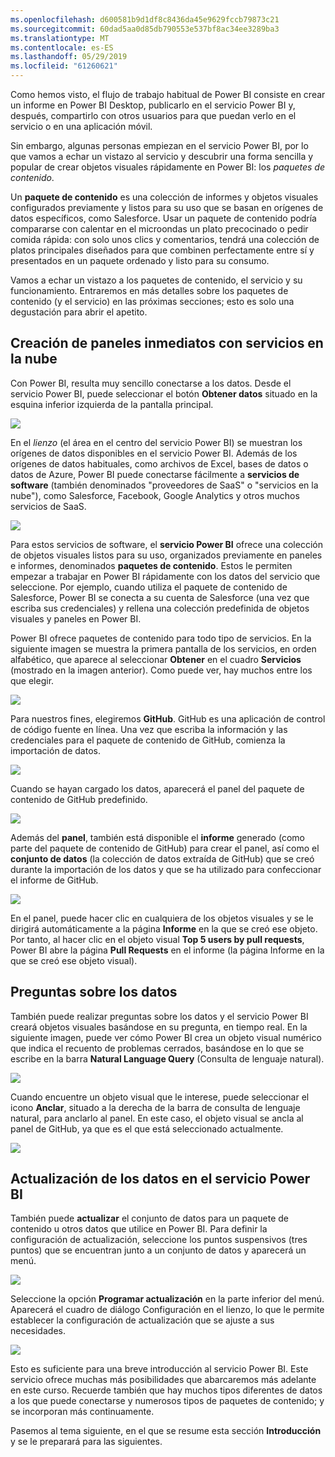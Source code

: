 ```yaml
---
ms.openlocfilehash: d600581b9d1df8c8436da45e9629fccb79873c21
ms.sourcegitcommit: 60dad5aa0d85db790553e537bf8ac34ee3289ba3
ms.translationtype: MT
ms.contentlocale: es-ES
ms.lasthandoff: 05/29/2019
ms.locfileid: "61260621"
---
```

Como hemos visto, el flujo de trabajo habitual de Power BI consiste en crear un informe en Power BI Desktop, publicarlo en el servicio Power BI y, después, compartirlo con otros usuarios para que puedan verlo en el servicio o en una aplicación móvil.

Sin embargo, algunas personas empiezan en el servicio Power BI, por lo que vamos a echar un vistazo al servicio y descubrir una forma sencilla y popular de crear objetos visuales rápidamente en Power BI: los *paquetes de contenido*.

Un **paquete de contenido** es una colección de informes y objetos visuales configurados previamente y listos para su uso que se basan en orígenes de datos específicos, como Salesforce. Usar un paquete de contenido podría compararse con calentar en el microondas un plato precocinado o pedir comida rápida: con solo unos clics y comentarios, tendrá una colección de platos principales diseñados para que combinen perfectamente entre sí y presentados en un paquete ordenado y listo para su consumo.

Vamos a echar un vistazo a los paquetes de contenido, el servicio y su funcionamiento. Entraremos en más detalles sobre los paquetes de contenido (y el servicio) en las próximas secciones; esto es solo una degustación para abrir el apetito.

## <a name="create-out-of-the-box-dashboards-with-cloud-services"></a>Creación de paneles inmediatos con servicios en la nube
Con Power BI, resulta muy sencillo conectarse a los datos. Desde el servicio Power BI, puede seleccionar el botón **Obtener datos** situado en la esquina inferior izquierda de la pantalla principal.

![](media/0-3-dashboards-cloud-services/c0a3_1.png)

En el *lienzo* (el área en el centro del servicio Power BI) se muestran los orígenes de datos disponibles en el servicio Power BI. Además de los orígenes de datos habituales, como archivos de Excel, bases de datos o datos de Azure, Power BI puede conectarse fácilmente a **servicios de software** (también denominados "proveedores de SaaS" o "servicios en la nube"), como Salesforce, Facebook, Google Analytics y otros muchos servicios de SaaS.

![](media/0-3-dashboards-cloud-services/c0a3_2.png)

Para estos servicios de software, el **servicio Power BI** ofrece una colección de objetos visuales listos para su uso, organizados previamente en paneles e informes, denominados **paquetes de contenido**. Estos le permiten empezar a trabajar en Power BI rápidamente con los datos del servicio que seleccione. Por ejemplo, cuando utiliza el paquete de contenido de Salesforce, Power BI se conecta a su cuenta de Salesforce (una vez que escriba sus credenciales) y rellena una colección predefinida de objetos visuales y paneles en Power BI.

Power BI ofrece paquetes de contenido para todo tipo de servicios. En la siguiente imagen se muestra la primera pantalla de los servicios, en orden alfabético, que aparece al seleccionar **Obtener** en el cuadro **Servicios** (mostrado en la imagen anterior). Como puede ver, hay muchos entre los que elegir.

![](media/0-3-dashboards-cloud-services/c0a3_3.png)

Para nuestros fines, elegiremos **GitHub**. GitHub es una aplicación de control de código fuente en línea. Una vez que escriba la información y las credenciales para el paquete de contenido de GitHub, comienza la importación de datos.

![](media/0-3-dashboards-cloud-services/c0a3_4.png)

Cuando se hayan cargado los datos, aparecerá el panel del paquete de contenido de GitHub predefinido.

![](media/0-3-dashboards-cloud-services/c0a3_5.png)

Además del **panel**, también está disponible el **informe** generado (como parte del paquete de contenido de GitHub) para crear el panel, así como el **conjunto de datos** (la colección de datos extraída de GitHub) que se creó durante la importación de los datos y que se ha utilizado para confeccionar el informe de GitHub.

![](media/0-3-dashboards-cloud-services/c0a3_6.png)

En el panel, puede hacer clic en cualquiera de los objetos visuales y se le dirigirá automáticamente a la página **Informe** en la que se creó ese objeto. Por tanto, al hacer clic en el objeto visual **Top 5 users by pull requests**, Power BI abre la página **Pull Requests** en el informe (la página Informe en la que se creó ese objeto visual).

## <a name="asking-questions-of-your-data"></a>Preguntas sobre los datos
También puede realizar preguntas sobre los datos y el servicio Power BI creará objetos visuales basándose en su pregunta, en tiempo real. En la siguiente imagen, puede ver cómo Power BI crea un objeto visual numérico que indica el recuento de problemas cerrados, basándose en lo que se escribe en la barra **Natural Language Query** (Consulta de lenguaje natural).

![](media/0-3-dashboards-cloud-services/c0a3_7.png)

Cuando encuentre un objeto visual que le interese, puede seleccionar el icono **Anclar**, situado a la derecha de la barra de consulta de lenguaje natural, para anclarlo al panel. En este caso, el objeto visual se ancla al panel de GitHub, ya que es el que está seleccionado actualmente.

![](media/0-3-dashboards-cloud-services/c0a3_8.png)

## <a name="refreshing-data-in-the-power-bi-service"></a>Actualización de los datos en el servicio Power BI
También puede **actualizar** el conjunto de datos para un paquete de contenido u otros datos que utilice en Power BI. Para definir la configuración de actualización, seleccione los puntos suspensivos (tres puntos) que se encuentran junto a un conjunto de datos y aparecerá un menú.

![](media/0-3-dashboards-cloud-services/c0a3_9.png)

Seleccione la opción **Programar actualización** en la parte inferior del menú. Aparecerá el cuadro de diálogo Configuración en el lienzo, lo que le permite establecer la configuración de actualización que se ajuste a sus necesidades.

![](media/0-3-dashboards-cloud-services/c0a3_10.png)

Esto es suficiente para una breve introducción al servicio Power BI. Este servicio ofrece muchas más posibilidades que abarcaremos más adelante en este curso. Recuerde también que hay muchos tipos diferentes de datos a los que puede conectarse y numerosos tipos de paquetes de contenido; y se incorporan más continuamente.

Pasemos al tema siguiente, en el que se resume esta sección **Introducción** y se le preparará para las siguientes.

